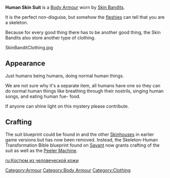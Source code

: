**Human Skin Suit** is a [Body Armour](Body_Armour.md "wikilink") worn by
[Skin Bandits](Skin_Bandits.md "wikilink").

It is the perfect non-disguise, but somehow the
[fleshies](Human.md "wikilink") can tell that you are a skeleton.

Because for every good thing there has to be another good thing, the
Skin Bandits also store another type of [](Human_Skin.md) clothing.

SkinBanditClothing.jpg

## Appearance

Just humans being humans, doing normal human things.

We are not sure why it's a separate item, all humans have one so they
can do normal human things like breathing through their nostrils,
singing human songs, and eating human fue- food.

If anyone can shine light on this mystery please contribute.

## Crafting

The suit blueprint could be found in [](Skinhouse_HQ.md) and the other
[Skinhouses](Skinhouse.md "wikilink") in earlier game versions but has now
been removed. Instead, the Skeleton-Human Transformation Bible blueprint
found on [Savant](Savant.md "wikilink") now grants crafting of the suit as
well as the [Peeler Machine](Peeler_Machine.md "wikilink").

[ru:Костюм из человеческой
кожи](ru:Костюм_из_человеческой_кожи "wikilink")

[Category:Armour](Category:Armour "wikilink") [Category:Body
Armour](Category:Body_Armour "wikilink")
[Category:Clothing](Category:Clothing "wikilink")